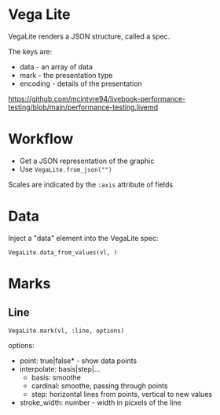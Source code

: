 # Vega Lite

VegaLite renders a JSON structure, called a spec.

The keys are:

* data - an array of data
* mark - the presentation type
* encoding - details of the presentation

https://github.com/mcintyre94/livebook-performance-testing/blob/main/performance-testing.livemd

# Workflow

* Get a JSON representation of the graphic
* Use `VegaLite.from_json("")`

Scales are indicated by the `:axis` attribute of fields

# Data

Inject a "data" element into the VegaLite spec:

```
VegaLite.data_from_values(vl, )
```

# Marks


## Line

```
VegaLite.mark(vl, :line, options)
```

options:

* point: true|false* - show data points
* interpolate: basis|step|...
  * basis: smoothe
  * cardinal: smoothe, passing through points
  * step: horizontal lines from points, vertical to new values
* stroke_width: number - width in picxels of the line
